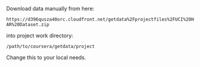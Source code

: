 Download data manually from here:

`https://d396qusza40orc.cloudfront.net/getdata%2Fprojectfiles%2FUCI%20HAR%20Dataset.zip`

into project work directory:

`/path/to/coursera/getdata/project`

Change this to your local needs.
